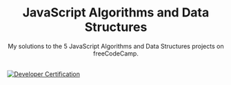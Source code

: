 <h1 align="center">JavaScript Algorithms and Data Structures</h1>
<p align="center">My solutions to the 5 JavaScript Algorithms and Data Structures projects on freeCodeCamp.</p><br>
<a href="https://www.freecodecamp.org/certification/fcc41cd00f1-251e-490d-9088-b341b6a2e1f6/javascript-algorithms-and-data-structures" target="_blank"><img src="https://i.imgur.com/cuOWGOz.png" alt="Developer Certification" style="max-width: 100%;"></a>
